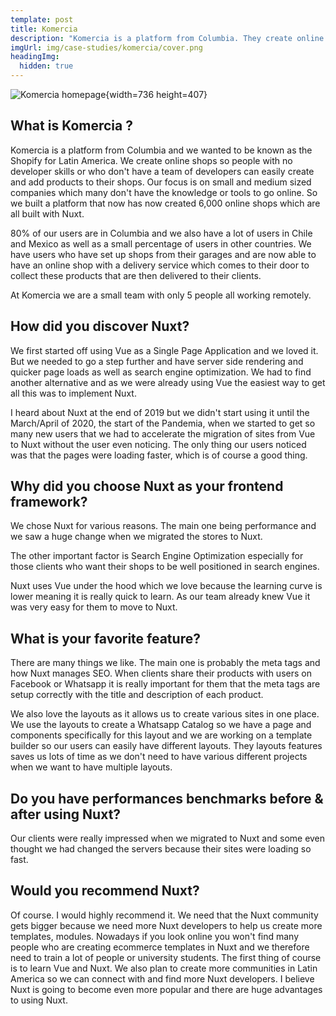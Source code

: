 ```yaml
---
template: post
title: Komercia
description: "Komercia is a platform from Columbia. They create online shops so people with no developer skills or who don't have a team of developers can easily create and add products to their shops."
imgUrl: img/case-studies/komercia/cover.png
headingImg:
  hidden: true
---
```


![Komercia homepage](img/case-studies/komercia/main.png){width=736 height=407}

## What is Komercia ?

Komercia is a platform from Columbia and we wanted to be known as the Shopify for Latin America. We create online shops so people with no developer skills or who don't have a team of developers can easily create and add products to their shops. Our focus is on small and medium sized companies which many don't have the knowledge or tools to go online. So we built a platform that now has now created 6,000 online shops which are all built with Nuxt.

80% of our users are in Columbia and we also have a lot of users in Chile and Mexico as well as a small percentage of users in other countries. We have users who have set up shops from their garages and are now able to have an online shop with a delivery service which comes to their door to collect these products that are then delivered to their clients. 

At Komercia we are a small team with only 5 people all working remotely.

## How did you discover Nuxt?

We first started off using Vue as a Single Page Application and we loved it. But we needed to go a step further and have server side rendering and quicker page loads as well as search engine optimization. We had to find another alternative and as we were already using Vue the easiest way to get all this was to implement Nuxt. 

I heard about Nuxt at the end of 2019 but we didn't start using it until the March/April of 2020, the start of the Pandemia, when we started to get so many new users that we had to accelerate the migration of sites from Vue to Nuxt without the user even noticing. The only thing our users noticed was that the pages were loading faster, which is of course a good thing.

## Why did you choose Nuxt as your frontend framework?

We chose Nuxt for various reasons. The main one being performance and we saw a huge change when we migrated the stores to Nuxt. 

The other important factor is Search Engine Optimization especially for those clients who want their shops to be well positioned in search engines. 

Nuxt uses Vue under the hood which we love because the learning curve is lower meaning it is really quick to learn. As our team already knew Vue it was very easy for them to move to Nuxt.

## What is your favorite feature?

There are many things we like. The main one is probably the meta tags and how Nuxt manages SEO. When clients share their products with users on Facebook or Whatsapp it is really important for them that the meta tags are setup correctly with the title and description of each product.

We also love the layouts as it allows us to create various sites in one place. We use the layouts to create a Whatsapp Catalog so we have a page and components specifically for this layout and we are working on a template builder so our users can easily have different layouts. They layouts features saves us lots of time as we don't need to have various different projects when we want to have multiple layouts.

## Do you have performances benchmarks before & after using Nuxt?

Our clients were really impressed when we migrated to Nuxt and some even thought we had changed the servers because their sites were loading so fast.

## Would you recommend Nuxt?

Of course. I would highly recommend it. We need that the Nuxt community gets bigger because we need more Nuxt developers to help us create more templates, modules. Nowadays if you look online you won't find many people who are creating ecommerce templates in Nuxt and we therefore need to train a lot of people or university students. The first thing of course is to learn Vue and Nuxt. We also plan to create more communities in Latin America so we can connect with and find more Nuxt developers. I believe Nuxt is going to become even more popular and there are huge advantages to using Nuxt.
